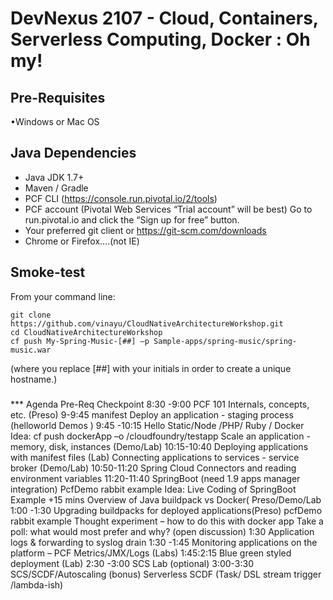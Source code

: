 # DevNexus 2107 - Cloud, Containers, Serverless Computing, Docker : Oh my!

## Pre-Requisites
•Windows or Mac OS

## Java Dependencies
* Java JDK 1.7+
* Maven / Gradle
* PCF CLI (https://console.run.pivotal.io/2/tools)
* PCF account (Pivotal Web Services “Trial account” will be best)
	Go to run.pivotal.io and click the “Sign up for free” button.
* Your preferred git client or https://git-scm.com/downloads
* Chrome or Firefox….(not IE)

## Smoke-test
From your command line:
```
git clone https://github.com/vinayu/CloudNativeArchitectureWorkshop.git
cd CloudNativeArchitectureWorkshop
cf push My-Spring-Music-[##] –p Sample-apps/spring-music/spring-music.war
```
(where you replace [##] with your initials in order to create a unique hostname.)
###

*** Agenda
Pre-Req Checkpoint 8:30 -9:00
PCF 101 Internals, concepts, etc. (Preso) 9-9:45
manifest
Deploy an application - staging process (helloworld Demos  ) 9:45 -10:15
Hello Static/Node /PHP/ Ruby / Docker
Idea: cf push dockerApp –o /cloudfoundry/testapp
Scale an application - memory, disk, instances (Demo/Lab) 10:15-10:40
Deploying applications with manifest files (Lab) 
Connecting applications to services - service broker (Demo/Lab) 10:50-11:20
Spring Cloud Connectors and reading environment variables 11:20-11:40
SpringBoot  (need 1.9 apps manager integration) 
PcfDemo rabbit example
Idea: Live Coding of SpringBoot Example +15 mins
Overview of Java buildpack vs Docker( Preso/Demo/Lab 1:00 -1:30
Upgrading buildpacks for deployed applications(Preso)
pcfDemo rabbit example
Thought experiment – how to do this with docker app
Take a poll: what would most prefer and why? (open discussion) 1:30
Application logs & forwarding to syslog drain 1:30 -1:45
Monitoring applications on the platform – PCF Metrics/JMX/Logs (Labs) 1:45:2:15
Blue green styled deployment (Lab)  2:30 -3:00
SCS Lab (optional) 3:00-3:30
SCS/SCDF/Autoscaling (bonus)
Serverless
SCDF (Task/ DSL stream trigger /lambda-ish)
